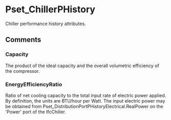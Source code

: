 # Pset_ChillerPHistory

Chiller performance history attributes.
<!-- end of short definition -->



## Comments

### Capacity

The product of the ideal capacity and the overall volumetric efficiency of the compressor.

### EnergyEfficiencyRatio

Ratio of net cooling capacity to the total input rate of electric power applied. By definition, the units are BTU/hour per Watt.
The input electric power may be obtained from Pset_DistributionPortPHistoryElectrical.RealPower on the 'Power' port of the IfcChiller.

